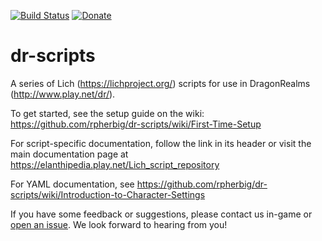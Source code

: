 [![Build Status](https://travis-ci.org/jandersson/dr-scripts.svg?branch=master)](https://travis-ci.org/jandersson/dr-scripts)
[![Donate](https://img.shields.io/badge/Donate-PayPal-green.svg)](http://www.paypal.me/rcuhljr)

# dr-scripts
A series of Lich (https://lichproject.org/) scripts for use in DragonRealms (http://www.play.net/dr/).

To get started, see the setup guide on the wiki: https://github.com/rpherbig/dr-scripts/wiki/First-Time-Setup

For script-specific documentation, follow the link in its header or visit the main documentation page at https://elanthipedia.play.net/Lich_script_repository

For YAML documentation, see https://github.com/rpherbig/dr-scripts/wiki/Introduction-to-Character-Settings

If you have some feedback or suggestions, please contact us in-game or [open an issue](https://github.com/rpherbig/dr-scripts/issues). We look forward to hearing from you!
